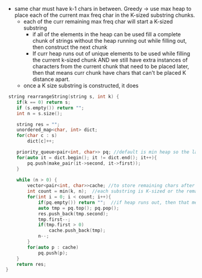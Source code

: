 - same char must have k-1 chars in between. Greedy -> use max heap to place each of the current max freq char in the K-sized substring chunks.
    - each of the curr remaining max freq char will start a K-sized substring
        - if all of the elements in the heap can be used fill a complete chunk of strings without the heap running out while filling out, then construct the next chunk 
        - If curr heap runs out of unique elements to be used while filling the current k-sized chunk AND we still have extra instances of characters from the current chunk that need to be placed later, then that means curr chunk have chars that can't be placed K distance apart. 
    - once a K  size substring is constructed, it does 
    
```cpp
 string rearrangeString(string s, int k) {
    if(k == 0) return s;
    if (s.empty()) return "";
    int n = s.size(); 

    string res = "";
    unordered_map<char, int> dict;
    for(char c : s) 
        dict[c]++;

    priority_queue<pair<int, char>> pq; //default is min heap so the largest freq is on top. pair is sorted default by its first element in the pair
    for(auto it = dict.begin(); it != dict.end(); it++){
        pq.push(make_pair(it->second, it->first));
    }
    
    while (n > 0) {
        vector<pair<int, char>>cache; //to store remaining chars after building the next substring chunk
        int count = min(k, n);  //each substring is K-sized or the remaining freq-sized that needs to be processed
        for(int i = 0; i < count; i++){ 
            if(pq.empty()) return "";  //if heap runs out, then that means we need to repeat chars from the curr substring, hence not possible 
            auto tmp = pq.top(); pq.pop();
            res.push_back(tmp.second);
            tmp.first--;
            if(tmp.first > 0) 
                cache.push_back(tmp);
            n--;
        }
        for(auto p : cache) 
            pq.push(p);
    }
    return res;
}
```
